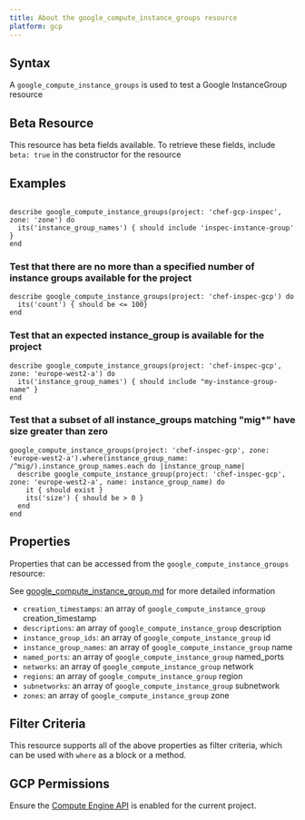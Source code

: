 ```yaml
---
title: About the google_compute_instance_groups resource
platform: gcp
---
```


## Syntax
A `google_compute_instance_groups` is used to test a Google InstanceGroup resource


## Beta Resource
This resource has beta fields available. To retrieve these fields, include `beta: true` in the constructor for the resource

## Examples
```

describe google_compute_instance_groups(project: 'chef-gcp-inspec', zone: 'zone') do
  its('instance_group_names') { should include 'inspec-instance-group' }
end
```

### Test that there are no more than a specified number of instance groups available for the project

    describe google_compute_instance_groups(project: 'chef-inspec-gcp') do
      its('count') { should be <= 100}
    end

### Test that an expected instance_group is available for the project

    describe google_compute_instance_groups(project: 'chef-inspec-gcp', zone: 'europe-west2-a') do
      its('instance_group_names') { should include "my-instance-group-name" }
    end

### Test that a subset of all instance_groups matching "mig*" have size greater than zero

    google_compute_instance_groups(project: 'chef-inspec-gcp', zone: 'europe-west2-a').where(instance_group_name: /^mig/).instance_group_names.each do |instance_group_name|
      describe google_compute_instance_group(project: 'chef-inspec-gcp', zone: 'europe-west2-a', name: instance_group_name) do
        it { should exist }
        its('size') { should be > 0 }
      end
    end

## Properties
Properties that can be accessed from the `google_compute_instance_groups` resource:

See [google_compute_instance_group.md](google_compute_instance_group.md) for more detailed information
  * `creation_timestamps`: an array of `google_compute_instance_group` creation_timestamp
  * `descriptions`: an array of `google_compute_instance_group` description
  * `instance_group_ids`: an array of `google_compute_instance_group` id
  * `instance_group_names`: an array of `google_compute_instance_group` name
  * `named_ports`: an array of `google_compute_instance_group` named_ports
  * `networks`: an array of `google_compute_instance_group` network
  * `regions`: an array of `google_compute_instance_group` region
  * `subnetworks`: an array of `google_compute_instance_group` subnetwork
  * `zones`: an array of `google_compute_instance_group` zone

## Filter Criteria
This resource supports all of the above properties as filter criteria, which can be used
with `where` as a block or a method.

## GCP Permissions

Ensure the [Compute Engine API](https://console.cloud.google.com/apis/library/compute.googleapis.com/) is enabled for the current project.

